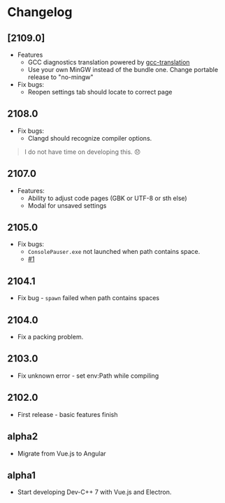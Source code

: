 # Changelog

## [2109.0]

- Features
  - GCC diagnostics translation powered by [gcc-translation](https://github.com/Guyutongxue/gcc-translation)
  - Use your own MinGW instead of the bundle one. Change portable release to "no-mingw"
- Fix bugs:
  - Reopen settings tab should locate to correct page

## 2108.0

- Fix bugs:
  - Clangd should recognize compiler options.

> I do not have time on developing this. 😞

## 2107.0

- Features:
  - Ability to adjust code pages (GBK or UTF-8 or sth else)
  - Modal for unsaved settings

## 2105.0

- Fix bugs:
  - `ConsolePauser.exe` not launched when path contains space.
  - [#1](https://github.com/Guyutongxue/devcpp7/issues/1)

## 2104.1

- Fix bug - `spawn` failed when path contains spaces

## 2104.0

- Fix a packing problem.

## 2103.0

- Fix unknown error - set env:Path while compiling

## 2102.0

- First release - basic features finish

## alpha2

- Migrate from Vue.js to Angular

## alpha1

- Start developing Dev-C++ 7 with Vue.js and Electron.
